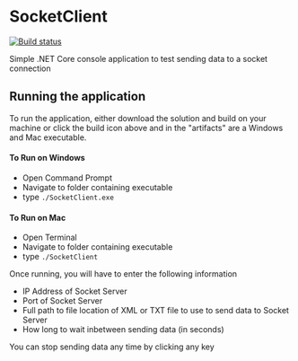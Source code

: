 # SocketClient

[![Build status](https://ci.appveyor.com/api/projects/status/x38vgwi9h3ko0yl5/branch/master?svg=true)](https://ci.appveyor.com/project/nwestfall/socketclient/branch/master)

Simple .NET Core console application to test sending data to a socket connection

## Running the application

To run the application, either download the solution and build on your machine or click the build icon above and in the "artifacts" are a Windows and Mac executable.

#### To Run on Windows
 - Open Command Prompt
 - Navigate to folder containing executable
 - type `./SocketClient.exe`
 
#### To Run on Mac
 - Open Terminal
 - Navigate to folder containing executable
 - type `./SocketClient`
 
Once running, you will have to enter the following information
 - IP Address of Socket Server
 - Port of Socket Server
 - Full path to file location of XML or TXT file to use to send data to Socket Server
 - How long to wait inbetween sending data (in seconds)
 
You can stop sending data any time by clicking any key
